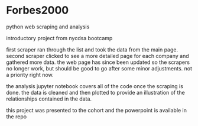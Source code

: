 # Forbes2000
python web scraping and analysis

introductory project from nycdsa bootcamp

first scraper ran through the list and took the data from the main page.
second scraper clicked to see a more detailed page for each company and gathered more data.
the web page has since been updated so the scrapers no longer work, but should be good to go after some minor adjustments. not a priority right now.

the analysis jupyter notebook covers all of the code once the scraping is done.
the data is cleaned and then plotted to provide an illustration of the relationships contained in the data.

this project was presented to the cohort and the powerpoint is available in the repo

